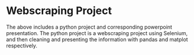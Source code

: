 # Webscraping Project
The above includes a python project and corresponding powerpoint presentation.
The python project is a webscraping project using Selenium, and then cleaning and presenting the information with pandas and matplot respectively.
